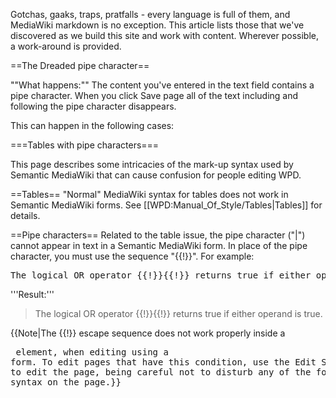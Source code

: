Gotchas, gaaks, traps, pratfalls - every language is full of them, and MediaWiki markdown is no exception. This article lists those that we've discovered as we build this site and work with content. Wherever possible, a work-around is provided.

==The Dreaded pipe character==

""What happens:"" The content you've entered in the text field contains a pipe character. When you click Save page all of the text including and following the pipe character disappears.

This can happen in the following cases:

===Tables with pipe characters===

This page describes some intricacies of the mark-up syntax used by Semantic MediaWiki that can cause confusion for people editing WPD.

==Tables==
"Normal" MediaWiki syntax for tables does not work in Semantic MediaWiki forms. See [[WPD:Manual_Of_Style/Tables|Tables]] for details.

==Pipe characters==
Related to the table issue, the pipe character ("|") cannot appear in text in a Semantic MediaWiki form. In place of the pipe character, you must use the sequence "{{!}}". For example:

<pre>
The logical OR operator {{!}}{{!}} returns true if either operand is true.
</pre>
'''Result:'''
<blockquote>
The logical OR operator {{!}}{{!}} returns true if either operand is true.
</blockquote>

{{Note|The <nowiki>{{!}}</nowiki> escape sequence does not work properly inside a <nowiki><pre></nowiki> element, when editing using a form. To edit pages that have this condition, use the Edit Source link to edit the page, being careful not to disturb any of the form-related syntax on the page.}}